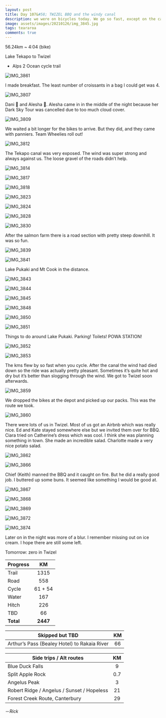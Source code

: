 ```yaml
---
layout: post
title: Day 107&#58; TWIZEL BBQ and the windy canal
description: we were on bicycles today. We go so fast, except on the canal which was pretty awful because of the strong headwind. Twizel and BBQ. Mt Cook.
image: assets/images/20210126/img_3845.jpg
tags: teararoa
comments: true
---
```


56.24km ~ 4:04 (bike)

Lake Tekapo to Twizel

- Alps 2 Ocean cycle trail

![IMG_3861](/assets/images/20210127/img_3861.jpg)

I made breakfast. The least number of croissants in a bag I could get was 4. 

![IMG_3807](/assets/images/20210126/img_3807.jpg)

Dani 🏴󠁧󠁢󠁥󠁮󠁧󠁿 and Alesha 🏴󠁧󠁢󠁷󠁬󠁳󠁿. Alesha came in in the middle of the night because her Dark Sky Tour was cancelled due to too much cloud cover. 

![IMG_3809](/assets/images/20210126/img_3809.jpg)

We waited a bit longer for the bikes to arrive. But they did, and they came with panniers. Team Wheelies roll out!

![IMG_3812](/assets/images/20210126/img_3812.jpg)

The Tekapo canal was very exposed. The wind was super strong and always against us. The loose gravel of the roads didn’t help. 

![IMG_3814](/assets/images/20210126/img_3814.jpg)

![IMG_3817](/assets/images/20210126/img_3817.jpg)

![IMG_3818](/assets/images/20210126/img_3818.jpg)

![IMG_3823](/assets/images/20210126/img_3823.jpg)

![IMG_3824](/assets/images/20210126/img_3824.jpg)

![IMG_3828](/assets/images/20210126/img_3828.jpg)

![IMG_3830](/assets/images/20210126/img_3830.jpg)

After the salmon farm there is a road section with pretty steep downhill. It was so fun.  

![IMG_3839](/assets/images/20210126/img_3839.jpg)

![IMG_3841](/assets/images/20210126/img_3841.jpg)

Lake Pukaki and Mt Cook in the distance. 

![IMG_3843](/assets/images/20210126/img_3843.jpg)

![IMG_3844](/assets/images/20210126/img_3844.jpg)

![IMG_3845](/assets/images/20210126/img_3845.jpg)

![IMG_3848](/assets/images/20210126/img_3848.jpg)

![IMG_3850](/assets/images/20210126/img_3850.jpg)

![IMG_3851](/assets/images/20210126/img_3851.jpg)

Things to do around Lake Pukaki. Parking! Toilets! POWA STATION!

![IMG_3852](/assets/images/20210126/img_3852.jpg)

![IMG_3853](/assets/images/20210126/img_3853.jpg)

The kms flew by so fast when you cycle. After the canal the wind had died down so the ride was actually pretty pleasant. Sometimes it’s quite hot and dry but it’s better than slogging through the wind. We got to Twizel soon afterwards. 

![IMG_3859](/assets/images/20210126/img_3859.jpg)

We dropped the bikes at the depot and picked up our packs. This was the route we took. 

![IMG_3860](/assets/images/20210126/img_3860.jpg)

There were lots of us in Twizel. Most of us got an Airbnb which was really nice. Ed and Kate stayed somewhere else but we invited them over for BBQ. Ciara tried on Catherine’s dress which was cool. I think she was planning something in town. She made an incredible salad. Charlotte made a very nice potato salad. 

![IMG_3862](/assets/images/20210126/img_3862.jpg)

![IMG_3866](/assets/images/20210126/img_3866.jpg)

Chief (Keith) manned the BBQ and it caught on fire. But he did a really good job. I buttered up some buns. It seemed like something I would be good at. 

![IMG_3867](/assets/images/20210126/img_3867.jpg)

![IMG_3868](/assets/images/20210126/img_3868.jpg)

![IMG_3869](/assets/images/20210126/img_3869.jpg)

![IMG_3872](/assets/images/20210126/img_3872.jpg)

![IMG_3874](/assets/images/20210126/img_3874.jpg)

Later on in the night was more of a blur. I remember missing out on ice cream. I hope there are still some left. 

Tomorrow: zero in Twizel

| Progress | KM |
| ---- |:----:|
| Trail | 1315 |
| Road | 558 |
| Cycle | 61 + 54 |
| Water | 167 |
| Hitch | 226 |
| TBD | 66 |
| **Total** | **2447** |

| Skipped but TBD | KM |
| ---- |:----:|
| Arthur’s Pass (Bealey Hotel) to Rakaia River | 66 |

| Side trips / Alt routes | KM |
| ---- |:----:|
| Blue Duck Falls | 9 |
| Split Apple Rock | 0.7 |
| Angelus Peak | 3 |
| Robert Ridge / Angelus / Sunset / Hopeless | 21 |
| Forest Creek Route, Canterbury | 29 |


－_Rick_